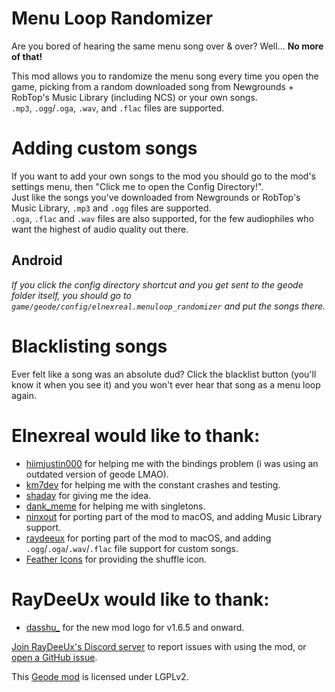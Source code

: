 # Menu Loop Randomizer
Are you bored of hearing the same menu song <cr>over & over</cr>? Well... **No more of that!**

This mod allows you to randomize the menu song every time you open the game, picking from a random downloaded song from <cl>Newgrounds + RobTop's Music Library (including NCS)</c> or <cl>your own songs</c>.\
`.mp3`, `.ogg`/`.oga`, `.wav`, and `.flac` files are supported.

# Adding custom songs
If you want to add your own songs to the mod you should go to the mod's settings menu, then "Click me to open the Config Directory!".\
Just like the songs you've downloaded from Newgrounds or RobTop's Music Library, `.mp3` and `.ogg` files are supported.\
`.oga`, `.flac` and `.wav` files are also supported, for the few audiophiles who want the highest of audio quality out there.

## Android
<co>*If you click the config directory shortcut and you get sent to the geode folder itself, you should go to `game/geode/config/elnexreal.menuloop_randomizer` and put the songs there.*</co>

# Blacklisting songs
Ever felt like a song was an absolute dud? Click the <cl>blacklist button</c> (you'll know it when you see it) and you won't ever hear that song as a menu loop again.

# Elnexreal would like to thank:
- [hiimjustin000](https://github.com/hiimjustin000) <cj>for helping me with the bindings problem (i was using an outdated version of geode LMAO).</c>
- [km7dev](https://github.com/Kingminer7) <cj>for helping me with the constant crashes and testing.</c>
- [shaday](https://twitter.com/shadaygabo) <cj>for giving me the idea.</c>
- [dank_meme](https://github.com/dankmeme01) <cj>for helping me with singletons.</c>
- [ninxout](https://github.com/ninXout) <cj>for porting part of the mod to macOS, and adding Music Library support.</c>
- [raydeeux](https://github.com/RayDeeUx) <cj>for porting part of the mod to macOS, and adding `.ogg`/`.oga`/`.wav`/`.flac` file support for custom songs.</c>
- [Feather Icons](https://feathericons.com) <cj>for providing the shuffle icon.</c>

# RayDeeUx would like to thank:
- [dasshu_](https://linktr.ee/jaydasshu) <cj>for the new mod logo for v1.6.5 and onward.</c>

[Join RayDeeUx's Discord server](https://discord.gg/WqZBYdBWZW) to report issues with using the mod, or [open a GitHub issue](https://github.com/elnexreal/menuloop_randomizer/issues/new).

This [Geode mod](https://geode-sdk.org) is licensed under LGPLv2.